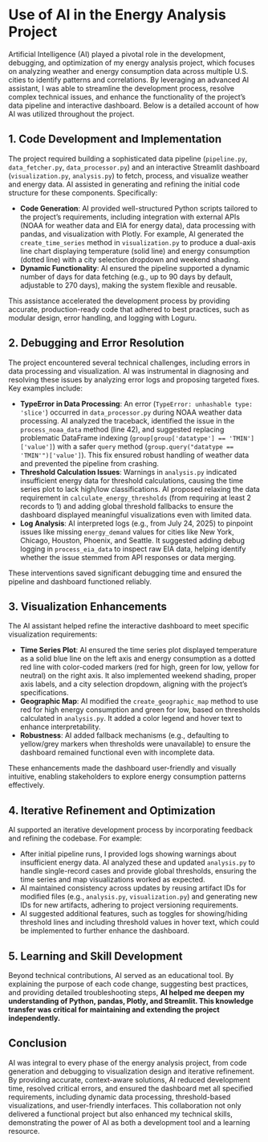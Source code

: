 # Use of AI in the Energy Analysis Project

Artificial Intelligence (AI) played a pivotal role in the development, debugging, and optimization of my energy analysis project, which focuses on analyzing weather and energy consumption data across multiple U.S. cities to identify patterns and correlations. By leveraging an advanced AI assistant, I was able to streamline the development process, resolve complex technical issues, and enhance the functionality of the project’s data pipeline and interactive dashboard. Below is a detailed account of how AI was utilized throughout the project.

## 1. Code Development and Implementation
The project required building a sophisticated data pipeline (`pipeline.py`, `data_fetcher.py`, `data_processor.py`) and an interactive Streamlit dashboard (`visualization.py`, `analysis.py`) to fetch, process, and visualize weather and energy data. AI assisted in generating and refining the initial code structure for these components. Specifically:
- **Code Generation**: AI provided well-structured Python scripts tailored to the project’s requirements, including integration with external APIs (NOAA for weather data and EIA for energy data), data processing with pandas, and visualization with Plotly. For example, AI generated the `create_time_series` method in `visualization.py` to produce a dual-axis line chart displaying temperature (solid line) and energy consumption (dotted line) with a city selection dropdown and weekend shading.
- **Dynamic Functionality**: AI ensured the pipeline supported a dynamic number of days for data fetching (e.g., up to 90 days by default, adjustable to 270 days), making the system flexible and reusable.

This assistance accelerated the development process by providing accurate, production-ready code that adhered to best practices, such as modular design, error handling, and logging with Loguru.

## 2. Debugging and Error Resolution
The project encountered several technical challenges, including errors in data processing and visualization. AI was instrumental in diagnosing and resolving these issues by analyzing error logs and proposing targeted fixes. Key examples include:
- **TypeError in Data Processing**: An error (`TypeError: unhashable type: 'slice'`) occurred in `data_processor.py` during NOAA weather data processing. AI analyzed the traceback, identified the issue in the `process_noaa_data` method (line 42), and suggested replacing problematic DataFrame indexing (`group[group['datatype'] == 'TMIN']['value']`) with a safer `query` method (`group.query("datatype == 'TMIN'")['value']`). This fix ensured robust handling of weather data and prevented the pipeline from crashing.
- **Threshold Calculation Issues**: Warnings in `analysis.py` indicated insufficient energy data for threshold calculations, causing the time series plot to lack high/low classifications. AI proposed relaxing the data requirement in `calculate_energy_thresholds` (from requiring at least 2 records to 1) and adding global threshold fallbacks to ensure the dashboard displayed meaningful visualizations even with limited data.
- **Log Analysis**: AI interpreted logs (e.g., from July 24, 2025) to pinpoint issues like missing `energy_demand` values for cities like New York, Chicago, Houston, Phoenix, and Seattle. It suggested adding debug logging in `process_eia_data` to inspect raw EIA data, helping identify whether the issue stemmed from API responses or data merging.

These interventions saved significant debugging time and ensured the pipeline and dashboard functioned reliably.

## 3. Visualization Enhancements
The AI assistant helped refine the interactive dashboard to meet specific visualization requirements:
- **Time Series Plot**: AI ensured the time series plot displayed temperature as a solid blue line on the left axis and energy consumption as a dotted red line with color-coded markers (red for high, green for low, yellow for neutral) on the right axis. It also implemented weekend shading, proper axis labels, and a city selection dropdown, aligning with the project’s specifications.
- **Geographic Map**: AI modified the `create_geographic_map` method to use red for high energy consumption and green for low, based on thresholds calculated in `analysis.py`. It added a color legend and hover text to enhance interpretability.
- **Robustness**: AI added fallback mechanisms (e.g., defaulting to yellow/grey markers when thresholds were unavailable) to ensure the dashboard remained functional even with incomplete data.

These enhancements made the dashboard user-friendly and visually intuitive, enabling stakeholders to explore energy consumption patterns effectively.

## 4. Iterative Refinement and Optimization
AI supported an iterative development process by incorporating feedback and refining the codebase. For example:
- After initial pipeline runs, I provided logs showing warnings about insufficient energy data. AI analyzed these and updated `analysis.py` to handle single-record cases and provide global thresholds, ensuring the time series and map visualizations worked as expected.
- AI maintained consistency across updates by reusing artifact IDs for modified files (e.g., `analysis.py`, `visualization.py`) and generating new IDs for new artifacts, adhering to project versioning requirements.
- AI suggested additional features, such as toggles for showing/hiding threshold lines and including threshold values in hover text, which could be implemented to further enhance the dashboard.

## 5. Learning and Skill Development
Beyond technical contributions, AI served as an educational tool. By explaining the purpose of each code change, suggesting best practices, and providing detailed troubleshooting steps, **AI helped me deepen my understanding of Python, pandas, Plotly, and Streamlit. This knowledge transfer was critical for maintaining and extending the project independently.**

## Conclusion
AI was integral to every phase of the energy analysis project, from code generation and debugging to visualization design and iterative refinement. By providing accurate, context-aware solutions, AI reduced development time, resolved critical errors, and ensured the dashboard met all specified requirements, including dynamic data processing, threshold-based visualizations, and user-friendly interfaces. This collaboration not only delivered a functional project but also enhanced my technical skills, demonstrating the power of AI as both a development tool and a learning resource.